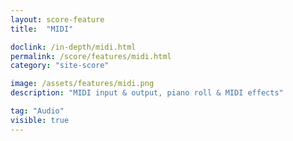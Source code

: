 ```yaml
---
layout: score-feature
title:  "MIDI"

doclink: /in-depth/midi.html
permalink: /score/features/midi.html
category: "site-score"

image: /assets/features/midi.png
description: "MIDI input & output, piano roll & MIDI effects"

tag: "Audio"
visible: true
---
```


